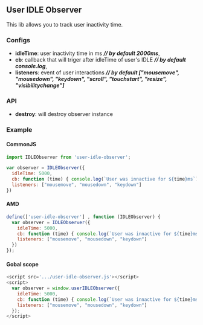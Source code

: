 ## User IDLE Observer
This lib allows you to track user inactivity time.


### Configs
  - **idleTime**: user inactivity time in ms **_// by default 2000ms_**,
  - **cb**: callback that will triger after idleTime of user's IDLE **_// by default console.log_**,
  - **listeners**: event of user interactions **_// by default ["mousemove", "mousedown", "keydown", "scroll", "touchstart", "resize", "visibilitychange"]_**


### API
- **destroy**: will destroy observer instance


### Example
#### CommonJS
```javascript
import IDLEObserver from 'user-idle-observer';

var observer = IDLEObserver({
  idleTime: 5000,
  cb: function (time) { console.log(`User was innactive for ${time}ms`) },
  listeners: ["mousemove", "mousedown", "keydown"]
})
```

#### AMD
```javascript
define(['user-idle-observer'] , function (IDLEObserver) {
  var observer = IDLEObserver({
    idleTime: 5000,
    cb: function (time) { console.log(`User was innactive for ${time}ms`) },
    listeners: ["mousemove", "mousedown", "keydown"]
  })
});
```

#### Gobal scope
```javascript
<script src='.../user-idle-observer.js'></script>
<script>
  var observer = window.userIDLEObserver({
    idleTime: 5000,
    cb: function (time) { console.log(`User was innactive for ${time}ms`) },
    listeners: ["mousemove", "mousedown", "keydown"]
  });
</script>
```
